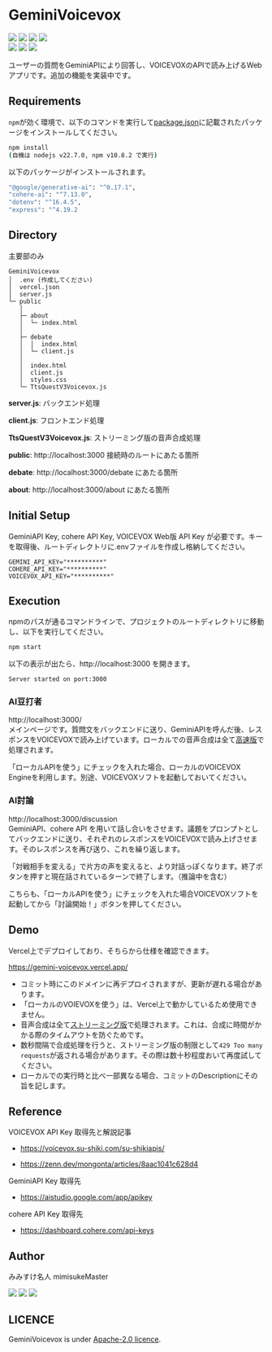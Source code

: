 # GeminiVoicevox
[<img src="https://img.shields.io/github/stars/mimisukeMaster/GeminiVoicevox?&logo=github">](https://github.com/mimisukeMaster/GeminiVoicevox/stargazers)
[<img src="https://img.shields.io/badge/issues-welcome-green">](https://github.com/mimisukeMaster/GeminiVoicevox/issues)
[<img src="https://img.shields.io/badge/PRs-welcome-orange?logo=git">](https://github.com/mimisukeMaster/OsakanaFlock/pulls)
[<img  src="https://img.shields.io/hexpm/l/plug?color=red&logo=apache">](https://www.apache.org/licenses/)<br>
[<img src="https://img.shields.io/badge/deployed%20to-Vercel-brightgreen?logo=vercel">](https://github.com/mimisukeMaster/GeminiVoicevox/deployments)
<img src="https://img.shields.io/github/repo-size/mimisukeMaster/GeminiVoicevox?logo=gitlfs&color=ff69b4">
[<img src="https://img.shields.io/static/v1?label=&message=Open%20in%20Visual%20Studio%20Code&color=007acc&style=flat">](https://open.vscode.dev/mimisukeMaster/GeminiVoicevox)


ユーザーの質問をGeminiAPIにより回答し、VOICEVOXのAPIで読み上げるWebアプリです。追加の機能を実装中です。

## Requirements
`npm`が効く環境で、以下のコマンドを実行して[package.json](/package.json)に記載されたパッケージをインストールしてください。
```cmd
npm install
(自機は nodejs v22.7.0, npm v10.8.2 で実行)
```
以下のパッケージがインストールされます。
```cmd
"@google/generative-ai": "^0.17.1",
"cohere-ai": "^7.13.0",
"dotenv": "^16.4.5",
"express": "^4.19.2
```

## Directory
主要部のみ
```
GeminiVoicevox
│  .env (作成してください)
│  vercel.json
│  server.js
└─ public
   │
   ├─ about
   │  └─ index.html
   │
   ├─ debate
   │  │  index.html
   │  └─ client.js
   │ 
   │  index.html
   │  client.js
   │  styles.css
   └─ TtsQuestV3Voicevox.js
```
**server.js**: バックエンド処理

**client.js**: フロントエンド処理

**TtsQuestV3Voicevox.js**: ストリーミング版の音声合成処理

**public**: http://localhost:3000 接続時のルートにあたる箇所

**debate**: http://localhost:3000/debate にあたる箇所

**about**: http://localhost:3000/about にあたる箇所


## Initial Setup
GeminiAPI Key, cohere API Key, VOICEVOX Web版 API Key が必要です。キーを取得後、ルートディレクトリに.envファイルを作成し格納してください。
```env
GEMINI_API_KEY="**********"
COHERE_API_KEY="**********"
VOICEVOX_API_KEY="**********"
```

## Execution
npmのパスが通るコマンドラインで、プロジェクトのルートディレクトリに移動し、以下を実行してください。
```cmd
npm start
```
以下の表示が出たら、http://localhost:3000 を開きます。
```cmd
Server started on port:3000
```
### AI豆打者
http://localhost:3000/<br>
メインページです。質問文をバックエンドに送り、GeminiAPIを呼んだ後、レスポンスをVOICEVOXで読み上げています。ローカルでの音声合成は全て[高速版](https://voicevox.su-shiki.com/su-shikiapis/)で処理されます。

「ローカルAPIを使う」にチェックを入れた場合、ローカルのVOICEVOX Engineを利用します。別途、VOICEVOXソフトを起動しておいてください。

### AI討論
 http://localhost:3000/discussion<br>
 GeminiAPI、cohere API を用いて話し合いをさせます。議題をプロンプトとしてバックエンドに送り、それぞれのレスポンスをVOICEVOXで読み上げさせます。そのレスポンスを再び送り、これを繰り返します。

「対戦相手を変える」で片方の声を変えると、より対話っぽくなります。終了ボタンを押すと現在話されているターンで終了します。（推論中を含む）

こちらも、「ローカルAPIを使う」にチェックを入れた場合VOICEVOXソフトを起動してから「討論開始！」ボタンを押してください。

## Demo
Vercel上でデプロイしており、そちらから仕様を確認できます。

https://gemini-voicevox.vercel.app/

- コミット時にこのドメインに再デプロイされますが、更新が遅れる場合があります。
- 「ローカルのVOIEVOXを使う」は、Vercel上で動かしているため使用できません。
- 音声合成は全て[ストリーミング版](https://github.com/ts-klassen/ttsQuestV3Voicevox)で処理されます。これは、合成に時間がかかる際のタイムアウトを防ぐためです。
- 数秒間隔で合成処理を行うと、ストリーミング版の制限として`429 Too many requests`が返される場合があります。その際は数十秒程度おいて再度試してください。
- ローカルでの実行時と比べ一部異なる場合、コミットのDescriptionにその旨を記します。

## Reference
VOICEVOX API Key 取得先と解説記事
- https://voicevox.su-shiki.com/su-shikiapis/

- https://zenn.dev/mongonta/articles/8aac1041c628d4

GeminiAPI Key 取得先
- https://aistudio.google.com/app/apikey

cohere API Key 取得先
- https://dashboard.cohere.com/api-keys

## Author
 みみすけ名人 mimisukeMaster<br>

 [<img src="https://img.shields.io/badge/-X-X.svg?style=flat-square&logo=X&logoColor=white&color=black">](https://x.com/mimisukeMaster)
[<img src="https://img.shields.io/badge/-ArtStation-artstation.svg?&style=flat-square&logo=artstation&logoColor=blue&color=gray">](https://www.artstation.com/mimisukemaster)
[<img src="https://img.shields.io/badge/-Youtube-youtube.svg?&style=flat-square&logo=youtube&logoColor=white&color=red">](https://www.youtube.com/channel/UCWnmp8t4GJzcjBxhtgo9rKQ)

## LICENCE
GeminiVoicevox is under [Apache-2.0 licence](/LICENSE).